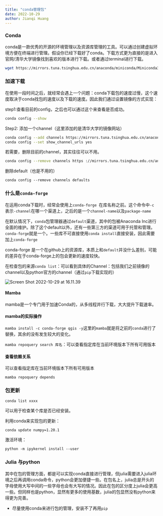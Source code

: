 ```yaml
---
title: "conda管理包"
date: 2022-10-29
author: Jianqi Huang
---
```


### Conda

conda是一款优秀的开源的环境管理以及资源库管理的工具。可以通过创建虚拟环境方便在终端进行管理。假设你已经下载好了conda。下载方式更为直接的是进入官网/清华大学镜像找到喜欢的版本进行下载。或者通过terminal进行下载。

```bash
wget https://mirrors.tuna.tsinghua.edu.cn/anaconda/miniconda/Miniconda3-latest-Linux-x86_64.sh

```



### 加速下载

在使用一段时间之后，就经常会遇上一个问题：conda下载包的速度过慢，这个速度取决于conda找包的速度以及下载的速度。因此我们通过设置镜像的方式实现：

step1:查看目前的config，之后也可以通过这个来查看是否成功。

```bash
conda config --show
```

Step2: 添加一个channel（这里添加的是清华大学的镜像网站）

```bash
conda config --add channels https://mirrors.tuna.tsinghua.edu.cn/anaconda/pkgs/free/
conda config --set show_channel_urls yes
```

若需要，删除目前的channel，其实往往可以不用。

```bash
conda config --remove channels https ://mirrors.tuna.tsinghua.edu.cn/anaconda/pkgs/free/
```

删除default（也是不用的）

```
conda config --remove channels defaults
```



### 什么是`conda-forge`

在运用conda下载时，经常会使用上`conda-forge `在库名称之前。这个命令中`-c`表示`-channel`在哪一个渠道上，之后的是一个`channel-name`以及`package-name`

在默认情况下，`conda`包管理器通过`default`渠道，其中的包被Anaconda Inc进行全面的维护。除了这个default以外，还有一些第三方的渠道可用于托管和管理。`conda-forge`就是一个。一些库不可直接使用`conda install`直接安装，因此需要加上`conda-forge`

conda-forge 是一个在github上的资源库，本质上和`default`并没什么差别，可能的差异在于conda-forge上的包会更新的速度较快。

在检查包的来源`conda list`：可以看到具体的Channel：包括我们之前镜像的channel以及python官方的channel（通过`pip`下载实现的）

![Screen Shot 2022-10-29 at 16.11.39](https://cheinchi.oss-cn-hangzhou.aliyuncs.com/img/Screen%20Shot%202022-10-29%20at%2016.11.39.png)

#### Mamba

mamba是一个专门用于加速Conda的，从多线程并行下载，大大提升下载速率。

#### mamba的实际操作

`mamba install -c conda-forge qgis -y`这里的`mamba`就是将之前的`conda`进行了替换，其余的没有发生较大的变化。

`mamba repoquery search 库名`：可以查看指定库在当前环境版本下所有可用版本

#### 查看依赖关系

可以查看指定库在当前环境版本下所有可用版本

`mamba repoquery depends`





### 包更新

```bash
conda list xxxx
```

可以用于检查某个库是否已经安装。

利用conda来实现包的更新：

```
conda update numpy=1.20.1
```

激活环境：

```
python -m ipykernel install --user
```



### Julia 与python

其中在包的管理方面，都是可以实现conda直接进行管理，但julia需要进入julia环境之后再调用conda命令，python会更加便捷一些。在包名上，julia总是开头的字母使用大写中间的一些字母也会有大写的情况。因此在包的区分度上julia会更高一些。但同样也是python，显然有更多的使用基数，julia的包显然没有python来得更为完善。

- 尽量使用conda来进行包的管理，安装不了再用`pip`
